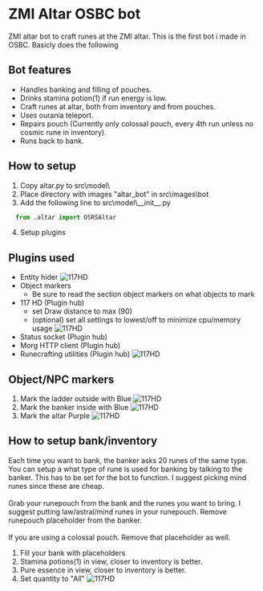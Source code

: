 
# ZMI Altar OSBC bot 

ZMI altar bot to craft runes at the ZMI altar. This is the first bot i made in OSBC. Basicly does the following


## Bot features

- Handles banking and filling of pouches.
- Drinks stamina potion(1) if run energy is low.
- Craft runes at altar, both from inventory and from pouches.
- Uses ourania teleport.
- Repairs pouch (Currently only colossal pouch, every 4th run unless no cosmic rune in inventory).
- Runs back to bank.


## How to setup

1. Copy altar.py to src\model\
2. Place directory with images "altar_bot" in src\images\bot
3. Add the following line to src\model\\\_\_init__.py
```python
  from .altar import OSRSAltar
```
4. Setup plugins





## Plugins  used

* Entity hider
    ![117HD](https://i.imgur.com/Q10wNIc.png)
* Object markers
    * Be sure to read the section object markers on what objects to mark
* 117 HD (Plugin hub)
    * set Draw distance to max (90)
    * (optional) set all settings to lowest/off to minimize cpu/memory usage
    ![117HD](https://i.imgur.com/Ki9Hp3T.png)
* Status socket (Plugin hub)
* Morg HTTP client (Plugin hub)
* Runecrafting utilities (Plugin hub)
    ![117HD](https://i.imgur.com/e6ZwvUY.png)
## Object/NPC markers
1. Mark the ladder outside with Blue
![117HD](https://i.imgur.com/DWWcJQp.png)
2. Mark the banker inside with Blue
![117HD](https://i.imgur.com/bymzwpJ.png)
3. Mark the altar Purple
![117HD](https://i.imgur.com/bwmJB58.png)

## How to setup bank/inventory
Each time you want to bank, the banker asks 20 runes of the same type. You can setup a what type of rune is used for banking by talking to the banker. This has to be set for the bot to function. I suggest picking mind runes since these are cheap.\
\
Grab your runepouch from the bank and the runes you want to bring. I suggest putting law/astral/mind runes in your runepouch. Remove runepouch placeholder from the banker.\
\
If you are using a colossal pouch. Remove that placeholder as well.

1. Fill your bank with placeholders
2. Stamina potions(1) in view, closer to inventory is better.
3. Pure essence in view, closer to inventory is better.
4. Set quantity to "All"
![117HD](https://i.imgur.com/yHuKweo.png)